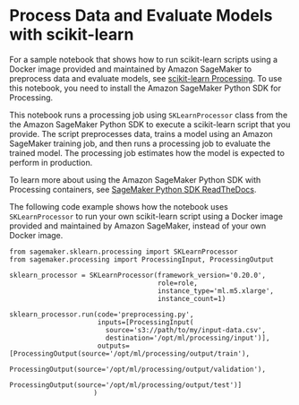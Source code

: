 # Process Data and Evaluate Models with scikit\-learn<a name="use-scikit-learn-processing-container"></a>

For a sample notebook that shows how to run scikit\-learn scripts using a Docker image provided and maintained by Amazon SageMaker to preprocess data and evaluate models, see [scikit\-learn Processing](https://github.com/awslabs/amazon-sagemaker-examples/tree/master/sagemaker_processing/scikit_learn_data_processing_and_model_evaluation)\. To use this notebook, you need to install the Amazon SageMaker Python SDK for Processing\. 

This notebook runs a processing job using `SKLearnProcessor` class from the the Amazon SageMaker Python SDK to execute a scikit\-learn script that you provide\. The script preprocesses data, trains a model using an Amazon SageMaker training job, and then runs a processing job to evaluate the trained model\. The processing job estimates how the model is expected to perform in production\.

To learn more about using the Amazon SageMaker Python SDK with Processing containers, see [SageMaker Python SDK ReadTheDocs](https://sagemaker.readthedocs.io/en/stable/)\.

The following code example shows how the notebook uses `SKLearnProcessor` to run your own scikit\-learn script using a Docker image provided and maintained by Amazon SageMaker, instead of your own Docker image\.

```
from sagemaker.sklearn.processing import SKLearnProcessor
from sagemaker.processing import ProcessingInput, ProcessingOutput

sklearn_processor = SKLearnProcessor(framework_version='0.20.0',
                                     role=role,
                                     instance_type='ml.m5.xlarge',
                                     instance_count=1)

sklearn_processor.run(code='preprocessing.py',
                      inputs=[ProcessingInput(
                        source='s3://path/to/my/input-data.csv',
                        destination='/opt/ml/processing/input')],
                      outputs=[ProcessingOutput(source='/opt/ml/processing/output/train'),
                               ProcessingOutput(source='/opt/ml/processing/output/validation'),
                               ProcessingOutput(source='/opt/ml/processing/output/test')]
                     )
```